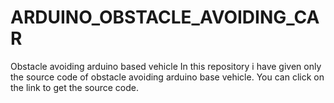 # ARDUINO_OBSTACLE_AVOIDING_CAR
Obstacle avoiding arduino based vehicle
In this repository i have given only the source code of obstacle avoiding arduino base vehicle.
You can click on the link to get the source code.
